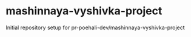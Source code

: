 # mashinnaya-vyshivka-project

Initial repository setup for pr-poehali-dev/mashinnaya-vyshivka-project